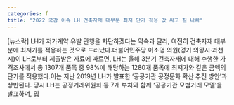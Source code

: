 ```yaml
---
categories: f
title: "2022 국감 이슈 LH 건축자재 대부분 최저 단가 적용 값 싸고 질 나빠"
---
```

[뉴스락] LH가 저가계약 유발 관행을 차단하겠다는 약속과 달리, 여전히 건축자재 대부분에 최저가를 적용하는 것으로 드러났다.더불어민주당 이소영 의원(경기 의왕시·과천시)이 LH로부터 제출받은 자료에 따르면, LH는 올해 3분기 건축자재에 대해 수행한 가격조사에서 총 1307개 품목 중 98%에 해당하는 1280개 품목에 최저가와 같은 금액의 단가를 적용했다.이는 지난 2019년 LH가 발표한 ‘공공기관 공정문화 확산 추진 방안’과 상반된다. 당시 LH는 공정거래위원회 등 7개 부처와 함께 ‘공공기관 모범거래 모델’을 발표하며, 입